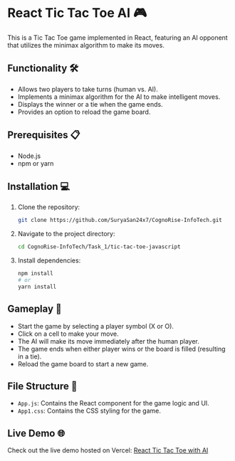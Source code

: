 # React Tic Tac Toe AI 🎮

This is a Tic Tac Toe game implemented in React, featuring an AI opponent that utilizes the minimax algorithm to make its moves.

## Functionality 🛠️
- Allows two players to take turns (human vs. AI).
- Implements a minimax algorithm for the AI to make intelligent moves.
- Displays the winner or a tie when the game ends.
- Provides an option to reload the game board.

## Prerequisites 📋
- Node.js
- npm or yarn

## Installation 💻
1. Clone the repository:
   ```bash
   git clone https://github.com/SuryaSan24x7/CognoRise-InfoTech.git
   ```
2. Navigate to the project directory:
    ```bash
    cd CognoRise-InfoTech/Task_1/tic-tac-toe-javascript
    ```
3. Install dependencies:
    ```bash
    npm install
    # or
    yarn install
    ```
## Gameplay 🎲
- Start the game by selecting a player symbol (X or O).
- Click on a cell to make your move.
- The AI will make its move immediately after the human player.
- The game ends when either player wins or the board is filled (resulting in a tie).
- Reload the game board to start a new game.

## File Structure 📁
- `App.js`: Contains the React component for the game logic and UI.
- `App1.css`: Contains the CSS styling for the game.

## Live Demo 🌐
Check out the live demo hosted on Vercel: [React Tic Tac Toe with AI](https://cogno-rise-info-tech.vercel.app/)



